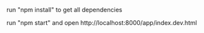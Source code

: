 run "npm install" to get all dependencies

run "npm start" and open http://localhost:8000/app/index.dev.html